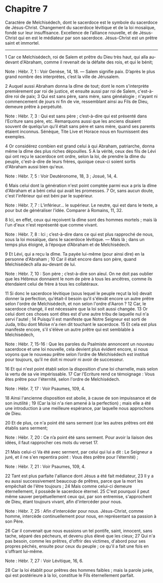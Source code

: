 # Chapitre 7

Caractère de Melchisédech, dont le sacerdoce est le symbole du sacerdoce de Jésus-Christ.
Changement du sacerdoce lévitique et de la loi mosaïque, fondé sur leur insuffisance.
Excellence de l’alliance nouvelle, et de Jésus-Christ qui en est le médiateur par son sacerdoce. Jésus-Christ est un prêtre saint et immortel.

***

1 Car ce Melchisédech, roi de Salem et prêtre du Dieu très haut, qui alla au-devant d'Abraham, comme il revenait de la défaite des rois, et qui le bénit;

<span class="bible-note">Note : </span> Hébr. 7, 1 : Voir Genèse, 14, 18. ― Salem signifie paix. D’après le plus grand nombre des interprètes, c’est la ville de Jérusalem.

2 Auquel aussi Abraham donna la dîme de tout; dont le nom s'interprète premièrement par roi de justice, et ensuite aussi par roi de Salem, c'est-à-dire roi de paix; 3 Qui est sans père, sans mère, sans généalogie ; n'ayant ni commencement de jours ni fin de vie, ressemblant ainsi au Fils de Dieu, demeure prêtre à perpétuité.

<span class="bible-note">Note : </span> Hébr. 7, 3 : Qui est sans père ; c’est-à-dire qui est présenté dans l’Ecriture sans père, etc. Remarquons aussi que les anciens disaient souvent de quelqu’un qu’il était sans père et sans mère, quand ses parents étaient inconnus. Sénèque, Tite Live et Horace nous en fournissent des exemples.


4 Or considérez combien est grand celui à qui Abraham, patriarche, donna même la dîme des plus riches dépouilles. 5 A la vérité, ceux des fils de Lévi qui ont reçu le sacerdoce ont ordre, selon la loi, de prendre la dîme du peuple, c'est-à-dire de leurs frères, quoique ceux-ci soient sortis d'Abraham aussi bien qu'eux.

<span class="bible-note">Note : </span> Hébr. 7, 5 : Voir Deutéronome, 18, 3 ; Josué, 14, 4.

6 Mais celui dont la génération n'est point comptée parmi eux a pris la dîme d'Abraham et a béni celui qui avait les promesses. 7 Or, sans aucun doute, c'est l'inférieur qui est béni par le supérieur.

<span class="bible-note">Note : </span> Hébr. 7, 7 : L’inférieur… le supérieur. Le neutre, qui est dans le texte, a pour but de généraliser l’idée. Comparer à Romains, 11, 32.

8 Ici, en effet, ceux qui reçoivent la dîme sont des hommes mortels ; mais là l'un d'eux n'est représenté que comme vivant.

<span class="bible-note">Note : </span> Hébr. 7, 8 : Ici ; c’est-à-dire dans ce qui est plus rapproché de nous, sous la loi mosaïque, dans le sacerdoce lévitique. ― Mais là ; dans un temps plus éloigné, à l’époque d’Abraham et de Melchisédech.

9 Et Lévi, qui a reçu la dîme. Ta payée lui-même (pour ainsi dire) en la personne d'Abraham ; 10 Car il était encore dans son père, quand Melchisédech alla au-devant de lui.

<span class="bible-note">Note : </span> Hébr. 7, 10 : Son père ; c’est-à-dire son aïeul. On ne doit pas oublier que les Hébreux donnaient le nom de père à tous les ancêtres, comme ils étendaient celui de frère à tous les collatéraux.


11 Si donc le sacerdoce lévitique (sous lequel le peuple reçut la loi) devait donner la perfection, qu'était-il besoin qu'il s'élevât encore un autre prêtre selon l'ordre de Melchisédech, et non selon l'ordre d'Aaron ? 12 Car, le sacerdoce changé, il est nécessaire que la loi soit aussi changée. 13 Or celui dont ces choses sont dites est d'une autre tribu de laquelle nul n'a servi l'autel ; 14 Puisqu'il est manifeste que Notre Seigneur est sorti de Juda, tribu dont Moïse n'a rien dit touchant le sacerdoce. 15 Et cela est plus manifeste encore, s'il s'élève un autre prêtre qui est semblable à Melchisédech,

<span class="bible-note">Note : </span> Hébr. 7, 15-16 : Que les paroles du Psalmiste annoncent un nouveau sacerdoce et une loi nouvelle, cela devient plus évident encore, si nous voyons que le nouveau prêtre selon l’ordre de Melchisédech est institué pour toujours, qu’il ne doit ni mourir ni avoir de successeur.

16 Et qui n'est point établi selon la disposition d'une loi charnelle, mais selon la vertu de sa vie impérissable. 17 Car l'Ecriture rend ce témoignage : Vous êtes prêtre pour l'éternité, selon l'ordre de Melchisédech.

<span class="bible-note">Note : </span> Hébr. 7, 17 : Voir Psaumes, 109, 4.


18 Ainsi l'ancienne disposition est abolie, à cause de son impuissance et de son inutilité ; 19 (Car la loi n'a rien amené à la perfection) ; mais elle a été une introduction à une meilleure espérance, par laquelle nous approchons de Dieu.


20 Et de plus, ce n'a point été sans serment (car les autres prêtres ont été établis sans serment;

<span class="bible-note">Note : </span> Hébr. 7, 20 : Ce n’a point été sans serment. Pour avoir la liaison des idées, il faut rapprocher ces mots du verset 17.

21 Mais celui-ci Va été avec serment, par celui qui lui a dit : Le Seigneur a juré, et il ne s'en repentira point : Vous êtes prêtre pour l'éternité) ;

<span class="bible-note">Note : </span> Hébr. 7, 21 : Voir Psaumes, 109, 4.

22 Tant est plus parfaite l'alliance dont Jésus a été fait médiateur, 23 Il y a eu aussi successivement beaucoup de prêtres, parce que la mort les empêchait de l'être toujours ; 24 Mais comme celui-ci demeure éternellement, il possède le sacerdoce éternel. 25 C'est pourquoi il peut même sauver perpétuellement ceux qui, par son entremise, s'approchent de Dieu, étant toujours vivant, afin d'intercéder pour nous.

<span class="bible-note">Note : </span> Hébr. 7, 25 : Afin d’intercéder pour nous. Jésus-Christ, comme homme, intercède continuellement pour nous, en représentant sa passion à son Père.


26 Car il convenait que nous eussions un tel pontife, saint, innocent, sans tache, séparé des pécheurs, et devenu plus élevé que les cieux; 27 Qui n'a pas besoin, comme les prêtres, d'offrir des victimes, d'abord pour ses propres péchés, ensuite pour ceux du peuple ; ce qu'il a fait une fois en s'offrant lui-même.

<span class="bible-note">Note : </span> Hébr. 7, 27 : Voir Lévitique, 16, 6.

28 Car la loi établit pour prêtres des hommes faibles ; mais la parole jurée, qui est postérieure à la loi, constitue le Fils éternellement parfait.

